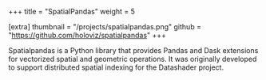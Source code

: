 +++
title = "SpatialPandas"
weight =  5

[extra]
thumbnail = "/projects/spatialpandas.png"
github = "https://github.com/holoviz/spatialpandas"
+++

Spatialpandas is a Python library that provides Pandas and Dask extensions for 
vectorized spatial and geometric operations. It was originally developed to 
support distributed spatial indexing for the Datashader project.

<!-- more -->
